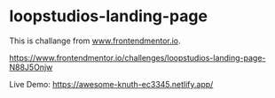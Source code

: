# loopstudios-landing-page

This is challange from www.frontendmentor.io.

https://www.frontendmentor.io/challenges/loopstudios-landing-page-N88J5Onjw

Live Demo: https://awesome-knuth-ec3345.netlify.app/
